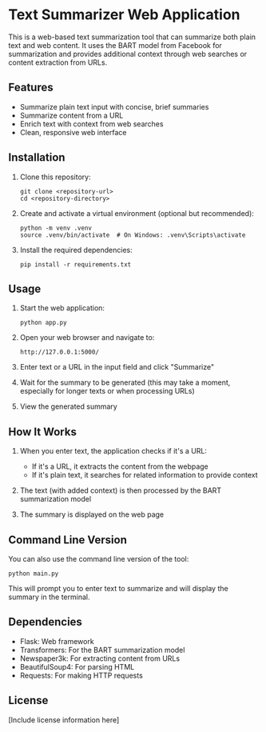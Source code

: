 # Text Summarizer Web Application

This is a web-based text summarization tool that can summarize both plain text and web content. It uses the BART model from Facebook for summarization and provides additional context through web searches or content extraction from URLs.

## Features

- Summarize plain text input with concise, brief summaries
- Summarize content from a URL
- Enrich text with context from web searches
- Clean, responsive web interface

## Installation

1. Clone this repository:
   ```
   git clone <repository-url>
   cd <repository-directory>
   ```

2. Create and activate a virtual environment (optional but recommended):
   ```
   python -m venv .venv
   source .venv/bin/activate  # On Windows: .venv\Scripts\activate
   ```

3. Install the required dependencies:
   ```
   pip install -r requirements.txt
   ```

## Usage

1. Start the web application:
   ```
   python app.py
   ```

2. Open your web browser and navigate to:
   ```
   http://127.0.0.1:5000/
   ```

3. Enter text or a URL in the input field and click "Summarize"

4. Wait for the summary to be generated (this may take a moment, especially for longer texts or when processing URLs)

5. View the generated summary

## How It Works

1. When you enter text, the application checks if it's a URL:
   - If it's a URL, it extracts the content from the webpage
   - If it's plain text, it searches for related information to provide context

2. The text (with added context) is then processed by the BART summarization model

3. The summary is displayed on the web page

## Command Line Version

You can also use the command line version of the tool:

```
python main.py
```

This will prompt you to enter text to summarize and will display the summary in the terminal.

## Dependencies

- Flask: Web framework
- Transformers: For the BART summarization model
- Newspaper3k: For extracting content from URLs
- BeautifulSoup4: For parsing HTML
- Requests: For making HTTP requests

## License

[Include license information here]
